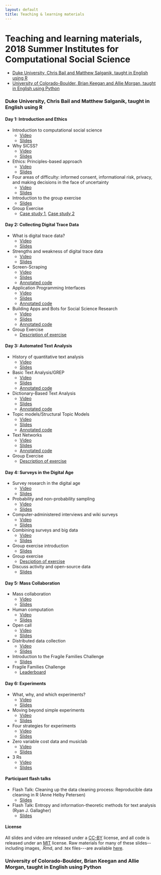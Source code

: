 ```yaml
---
layout: default
title: Teaching & learning materials
---
```


# Teaching and learning materials, 2018 Summer Institutes for Computational Social Science

- [Duke University, Chris Bail and Matthew Salganik, taught in English using R](#duke-university-chris-bail-and-matthew-salganik-taught-in-english-using-r)
- [University of Colorado-Boulder, Brian Keegan and Allie Morgan, taught in English using Python](#university-of-colorado-boulder-brian-keegan-and-allie-morgan-taught-in-english-using-python)

### Duke University, Chris Bail and Matthew Salganik, taught in English using R

#### Day 1: Introduction and Ethics

- Introduction to computational social science
  - [Video](https://youtu.be/9flaMjO-r24)
  - [Slides](https://github.com/compsocialscience/summer-institute/blob/master/2018/materials/day1-intro-ethics/02-intro-computational-social-science.pdf)
- Why SICSS?
  - [Video](https://youtu.be/jrFUmG_U-_s)
  - [Slides](https://compsocialscience.github.io/summer-institute/2018/materials/day1-intro-ethics/bail_why_sicss/Why_SICSS.html)
- Ethics: Principles-based approach
  - [Video](https://youtu.be/ss_cqTK8Brw)
  - [Slides](https://github.com/compsocialscience/summer-institute/blob/master/2018/materials/day1-intro-ethics/03-ethics.pdf)
- Four areas of difficulty: informed consent, informational risk, privacy, and making decisions in the face of uncertainty
  - [Video](https://youtu.be/yxVJXzVMCMs)
  - [Slides](https://github.com/compsocialscience/summer-institute/blob/master/2018/materials/day1-intro-ethics/04-areas-of-difficulty.pdf)
- Introduction to the group exercise
  - [Slides](https://github.com/compsocialscience/summer-institute/blob/master/2018/materials/day1-intro-ethics/05-intro-group-exercise.pdf)
- Group Exercise
  - [Case study 1](https://github.com/compsocialscience/summer-institute/blob/master/2018/materials/day1-intro-ethics/ethics_activity.pdf), [Case study 2](https://bdes.datasociety.net/wp-content/uploads/2016/10/Patreon-Case-Study.pdf)

#### Day 2: Collecting Digital Trace Data

- What is digital trace data?
  - [Video](https://youtu.be/Fql2FqZxL74)  
  - [Slides](https://compsocialscience.github.io/summer-institute/2018/materials/day2-digital-trace-data/what-is-digital-trace-data/SICSS_What_is_Digital_Trace.html)
- Strengths and weakness of digital trace data
  - [Video](https://youtu.be/JhJYa_Rc_aI)   
  - [Slides](https://compsocialscience.github.io/summer-institute/2018/materials/day2-digital-trace-data/strengths-weaknesses/Rpres/SICSS_strengths_weaknesses.html)
- Screen-Scraping
  - [Video](https://youtu.be/NbZUm3eYZ9I)
  - [Slides](https://compsocialscience.github.io/summer-institute/2018/materials/day2-digital-trace-data/screenscraping/Rpres/SICSS_Screenscraping.html)
  - [Annotated code](https://compsocialscience.github.io/summer-institute/2018/materials/day2-digital-trace-data/screenscraping/rmarkdown/SICSS_Screenscraping_in_R.html)
- Application Programming Interfaces
  - [Video](https://youtu.be/PMa4ZEPCKzM)  
  - [Slides](https://compsocialscience.github.io/summer-institute/2018/materials/day2-digital-trace-data/apis/Rpres/SICSS_APIs.html)
  - [Annotated code](https://compsocialscience.github.io/summer-institute/2018/materials/day2-digital-trace-data/apis/rmarkdown/SICSS_APIs_markdown.html)
- Building Apps and Bots for Social Science Research
  - [Video](https://youtu.be/3OBhAyoUCB8)
  - [Slides](https://compsocialscience.github.io/summer-institute/2018/materials/day2-digital-trace-data/building-apps-bots/Rpres/SICSS_Building%20Apps_Rpres.html)
  - [Annotated code](https://compsocialscience.github.io/summer-institute/2018/materials/day2-digital-trace-data/building-apps-bots/rmarkdown/Building%20Apps%20and%20Bots%20for%20Social%20Science%20Research.nb.html)
- Group Exercise
  - [Description of exercise](https://compsocialscience.github.io/summer-institute/2018/materials/day2-digital-trace-data/SICSS_Group_Exercise_Day_2.html)

#### Day 3: Automated Text Analysis

- History of quantitative text analysis
  - [Video](https://youtu.be/-FV5NF5E5ws)
  - [Slides](https://compsocialscience.github.io/summer-institute/2018/materials/day3-text-analysis/history-text-analysis/SICSS_History_of_Quantitative_Text_Analysis.html)
- Basic Text Analysis/GREP
  - [Video](https://youtu.be/jRPvFNiUJ1M)
  - [Slides](https://compsocialscience.github.io/summer-institute/2018/materials/day3-text-analysis/basic-text-analysis/Rpres/SICSS_Basic_Text_Analysis_Slides.html)
  - [Annotated code](https://compsocialscience.github.io/summer-institute/2018/materials/day3-text-analysis/basic-text-analysis/rmarkdown/Basic_Text_Analysis_in_R.html)
- Dictionary-Based Text Analysis
  - [Video](https://youtu.be/id67LllboE8)  
  - [Slides](https://compsocialscience.github.io/summer-institute/2018/materials/day3-text-analysis/dictionary-methods/Rpres/SICSS_Dictionary_Based_Analysis_Slides.html)
  - [Annotated code](https://compsocialscience.github.io/summer-institute/2018/materials/day3-text-analysis/dictionary-methods/rmarkdown/SICSS_Dictionary-Based_Text_Analysis.html)
- Topic models/Structural Topic Models
  - [Video](https://youtu.be/k-zkxdxyjTk)
  - [Slides](https://compsocialscience.github.io/summer-institute/2018/materials/day3-text-analysis/topic-modeling/Rpres/SICSS_Topic_Modeling.html)
  - [Annotated code](https://compsocialscience.github.io/summer-institute/2018/materials/day3-text-analysis/topic-modeling/rmarkdown/SICSS_Topic_Modeling.html)
- Text Networks
  - [Video](https://youtu.be/lUVTUOs8RTo)  
  - [Slides](https://compsocialscience.github.io/summer-institute/2018/materials/day3-text-analysis/text-networks/Rpres/SICSS_Text_Networks.html)
  - [Annotated code](https://compsocialscience.github.io/summer-institute/2018/materials/day3-text-analysis/text-networks/rmarkdown/SICSS_Text_Networks.html)
- Group Exercise
  - [Description of exercise](https://compsocialscience.github.io/summer-institute/2018/materials/day3-text-analysis/SICSS_Group_Exercise_Day_3.html)

#### Day 4: Surveys in the Digital Age

- Survey research in the digital age
  - [Video](https://youtu.be/LtmP8xrEsZw)
  - [Slides](https://github.com/compsocialscience/summer-institute/blob/master/2018/materials/day4-surveys/01-survey-research-digital-age.pdf)
- Probability and non-probability sampling
  - [Video](https://youtu.be/591C1KitTc8)
  - [Slides](https://github.com/compsocialscience/summer-institute/blob/master/2018/materials/day4-surveys/02-nonprobability-sampling.pdf)
- Computer-administered interviews and wiki surveys
  - [Video](https://youtu.be/JwxhLx1xvsQ)
  - [Slides](https://github.com/compsocialscience/summer-institute/blob/master/2018/materials/day4-surveys/03-computer-administered-interviews.pdf)
- Combining surveys and big data
  - [Video](https://youtu.be/D-dPpZK7nic)
  - [Slides](https://github.com/compsocialscience/summer-institute/blob/master/2018/materials/day4-surveys/04-combining-surveys-and-big-data.pdf)
- Group exercise introduction
  - [Slides](https://github.com/compsocialscience/summer-institute/blob/master/2018/materials/day4-surveys/05-intro-to-activity.pdf)
- Group exercise
  - [Desciption of exercise](https://github.com/compsocialscience/summer-institute/blob/master/2018/materials/day4-surveys/SICSS_survey_activity_2018.pdf)
- Discuss activity and open-source data
  - [Slides](https://github.com/compsocialscience/summer-institute/blob/master/2018/materials/day4-surveys/06-intro-to-open-sourcing-data.pdf)

#### Day 5: Mass Collaboration

- Mass collaboration
  - [Video](https://youtu.be/ZowzAh4G7Xg)
  - [Slides](https://github.com/compsocialscience/summer-institute/blob/master/2018/materials/day5-mass-collaboration/01-mass-collaboration.pdf)
- Human computation
  - [Video](https://youtu.be/Nj6eFcn2DsA)
  - [Slides](https://github.com/compsocialscience/summer-institute/blob/master/2018/materials/day5-mass-collaboration/02-human-computation.pdf)
- Open call
  - [Video](https://youtu.be/f_zNrsBF3VY)
  - [Slides](https://github.com/compsocialscience/summer-institute/blob/master/2018/materials/day5-mass-collaboration/03-open-call.pdf)
- Distributed data collection
  - [Video](https://youtu.be/KDEJetDES24)
  - [Slides](https://github.com/compsocialscience/summer-institute/blob/master/2018/materials/day5-mass-collaboration/04-distributed-data-collection.pdf)
- Introduction to the Fragile Families Challenge
  - [Slides](https://github.com/compsocialscience/summer-institute/blob/master/2018/materials/day5-mass-collaboration/05-ffchallenge_getting_started.pdf)
- Fragile Families Challenge
  - [Leaderboard](https://codalab.fragilefamilieschallenge.org/competitions/23)

#### Day 6: Experiments

- What, why, and which experiments?
  - [Video](https://youtu.be/GkG9q84ebcc)
  - [Slides](https://github.com/compsocialscience/summer-institute/blob/master/2018/materials/day6-experiments/01-what-why-which-experiments.pdf)
- Moving beyond simple experiments
  - [Video](https://youtu.be/IF5mGr_L2YE)
  - [Slides](https://github.com/compsocialscience/summer-institute/blob/master/2018/materials/day6-experiments/02-moving-beyond-simple-experiments.pdf)
- Four strategies for experiments
  - [Video](https://youtu.be/geMvC0ErYFY)
  - [Slides](https://github.com/compsocialscience/summer-institute/blob/master/2018/materials/day6-experiments/03-making-it-happen.pdf)
- Zero variable cost data and musiclab
  - [Video](https://youtu.be/upr-QvJG9VY)
  - [Slides](https://github.com/compsocialscience/summer-institute/blob/master/2018/materials/day6-experiments/04-zero-variable-cost.pdf)
- 3 Rs
  - [Video](https://youtu.be/RZVbNgHejLU)
  - [Slides](https://github.com/compsocialscience/summer-institute/blob/master/2018/materials/day6-experiments/05-three-rs.pdf)

#### Participant flash talks

- Flash Talk: Cleaning up the data cleaning process: Reproducible data cleaning in R (Anne Helby Petersen)
  - [Slides](https://github.com/compsocialscience/summer-institute/tree/master/2018/materials/flash-talks/annehelbypetersen_datamaid_slides.pdf)
- Flash Talk: Entropy and information-theoretic methods for text analysis (Ryan J. Gallagher)
  - [Slides](https://github.com/compsocialscience/summer-institute/tree/master/2018/materials/flash-talks/2018-SICSS-InfoTheoryTextAnalysis-Gallagher.pdf)

#### License

All slides and video are released under a <a href="https://creativecommons.org/licenses/by/4.0/">CC-BY</a> license, and all code is released under an <a href="https://en.wikipedia.org/wiki/MIT_License">MIT</a> license.  Raw materials for many of these slides--including images, .Rmd, and .tex files---are available [here](https://github.com/compsocialscience/summer-institute/tree/master/2018/materials).

### University of Colorado-Boulder, Brian Keegan and Allie Morgan, taught in English using Python
